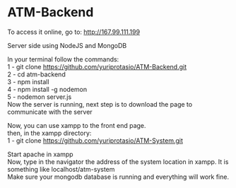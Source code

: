 # ATM-Backend
To access it online, go to: http://167.99.111.199

Server side using NodeJS and MongoDB

In your terminal follow the commands:<br>
1 - git clone https://github.com/yuriprotasio/ATM-Backend.git <br>
2 - cd atm-backend <br>
3 - npm install <br>
4 - npm install -g nodemon <br>
5 - nodemon server.js <br>
Now the server is running, next step is to download the page to communicate with the server <br>

Now, you can use xampp to the front end page. <br>
then, in the xampp directory: <br>
1 - git clone https://github.com/yuriprotasio/ATM-System.git <br>

Start apache in xampp<br>
Now, type in the navigator the address of the system location in xampp. It is something like localhost/atm-system<br>
Make sure your mongodb database is running and everything will work fine.
